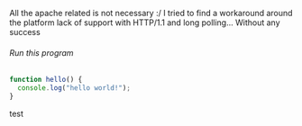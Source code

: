 All the apache related is not necessary :/
I tried to find a workaround around the platform lack of support with HTTP/1.1 and long polling... Without any success

[RUN-BEGIN]: # (cmd:run.sh, stubs:[src/index.htm:html, src/style.css])

###### Run this program

```javascript,/project/target/src/hello.js
function hello() {
  console.log("hello world!");
}
```

[RUN-END]: #

test
